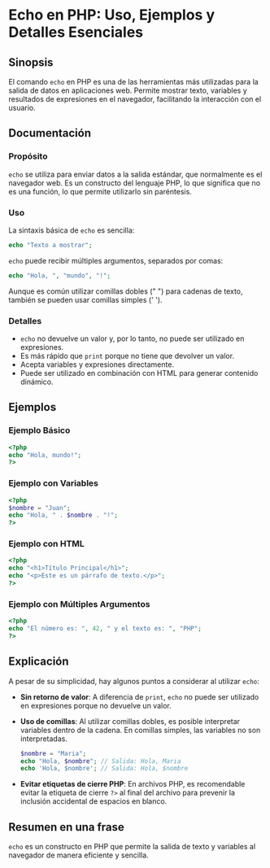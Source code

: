 <!--
Meta Description: # Echo en PHP: Uso, Ejemplos y Detalles Esenciales ## Sinopsis El comando `echo` en PHP es una de las herramientas más utilizadas para la salida de da...
Meta Keywords: echo, php, que, hola, texto
-->

# Echo en PHP: Uso, Ejemplos y Detalles Esenciales

## Sinopsis
El comando `echo` en PHP es una de las herramientas más utilizadas para la salida de datos en aplicaciones web. Permite mostrar texto, variables y resultados de expresiones en el navegador, facilitando la interacción con el usuario.

## Documentación
### Propósito
`echo` se utiliza para enviar datos a la salida estándar, que normalmente es el navegador web. Es un constructo del lenguaje PHP, lo que significa que no es una función, lo que permite utilizarlo sin paréntesis.

### Uso
La sintaxis básica de `echo` es sencilla:
```php
echo "Texto a mostrar";
```
`echo` puede recibir múltiples argumentos, separados por comas:
```php
echo "Hola, ", "mundo", "!";
```
Aunque es común utilizar comillas dobles (" ") para cadenas de texto, también se pueden usar comillas simples (' ').

### Detalles
- `echo` no devuelve un valor y, por lo tanto, no puede ser utilizado en expresiones.
- Es más rápido que `print` porque no tiene que devolver un valor.
- Acepta variables y expresiones directamente.
- Puede ser utilizado en combinación con HTML para generar contenido dinámico.

## Ejemplos
### Ejemplo Básico
```php
<?php
echo "Hola, mundo!";
?>
```

### Ejemplo con Variables
```php
<?php
$nombre = "Juan";
echo "Hola, " . $nombre . "!";
?>
```

### Ejemplo con HTML
```php
<?php
echo "<h1>Título Principal</h1>";
echo "<p>Este es un párrafo de texto.</p>";
?>
```

### Ejemplo con Múltiples Argumentos
```php
<?php
echo "El número es: ", 42, " y el texto es: ", "PHP";
?>
```

## Explicación
A pesar de su simplicidad, hay algunos puntos a considerar al utilizar `echo`:
- **Sin retorno de valor**: A diferencia de `print`, `echo` no puede ser utilizado en expresiones porque no devuelve un valor.
- **Uso de comillas**: Al utilizar comillas dobles, es posible interpretar variables dentro de la cadena. En comillas simples, las variables no son interpretadas.
  
  ```php
  $nombre = "Maria";
  echo "Hola, $nombre"; // Salida: Hola, Maria
  echo 'Hola, $nombre'; // Salida: Hola, $nombre
  ```
- **Evitar etiquetas de cierre PHP**: En archivos PHP, es recomendable evitar la etiqueta de cierre `?>` al final del archivo para prevenir la inclusión accidental de espacios en blanco.

## Resumen en una frase
`echo` es un constructo en PHP que permite la salida de texto y variables al navegador de manera eficiente y sencilla.